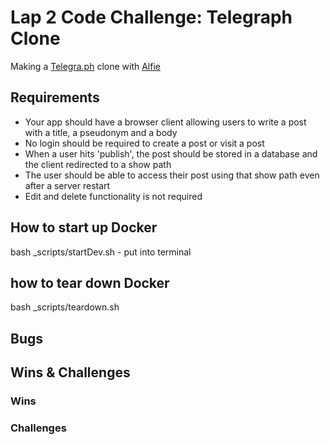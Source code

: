 # Lap 2 Code Challenge: Telegraph Clone
Making a [Telegra.ph](https://telegra.ph/) clone with [Alfie](https://github.com/Scralfie)

## Requirements
- Your app should have a browser client allowing users to write a post with a title, a pseudonym and a body
- No login should be required to create a post or visit a post
- When a user hits 'publish', the post should be stored in a database and the client redirected to a show path
- The user should be able to access their post using that show path even after a server restart
- Edit and delete functionality is not required

## How to start up Docker

bash _scripts/startDev.sh - put into terminal

## how to tear down Docker

bash _scripts/teardown.sh


## Bugs



## Wins & Challenges

### Wins



### Challenges
